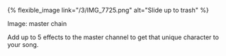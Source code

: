 ---
---

{% flexible_image link="/3/IMG_7725.png" alt="Slide up to trash" %}

Image: master chain

Add up to 5 effects to the master channel to get that unique character to your song.
